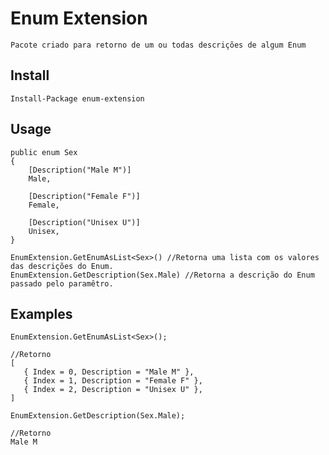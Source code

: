 # Enum Extension
    Pacote criado para retorno de um ou todas descrições de algum Enum
    
## Install  
        
    Install-Package enum-extension

## Usage
    public enum Sex
    {
        [Description("Male M")]
        Male,

        [Description("Female F")]
        Female,

        [Description("Unisex U")]
        Unisex,
    }
    
    EnumExtension.GetEnumAsList<Sex>() //Retorna uma lista com os valores das descrições do Enum.
    EnumExtension.GetDescription(Sex.Male) //Retorna a descrição do Enum passado pelo paramêtro.
  
## Examples
    
    
    EnumExtension.GetEnumAsList<Sex>(); 
     
    //Retorno
    [
       { Index = 0, Description = "Male M" },
       { Index = 1, Description = "Female F" },
       { Index = 2, Description = "Unisex U" },
    ]
     
    EnumExtension.GetDescription(Sex.Male);
     
    //Retorno 
    Male M
